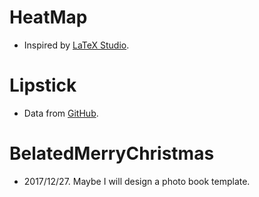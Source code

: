 # HeatMap
- Inspired by [LaTeX Studio](http://www.latexstudio.net/archives/460.html).

# Lipstick
- Data from [GitHub](https://github.com/Ovilia/lipstick/blob/gh-pages/src/lipstick.json).

# BelatedMerryChristmas
- 2017/12/27. Maybe I will design a photo book template.